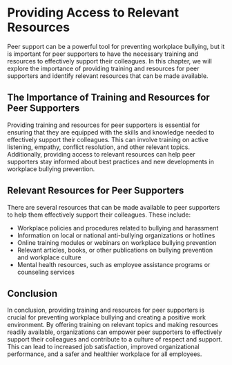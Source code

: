 # Providing Access to Relevant Resources

Peer support can be a powerful tool for preventing workplace bullying, but it is important for peer supporters to have the necessary training and resources to effectively support their colleagues. In this chapter, we will explore the importance of providing training and resources for peer supporters and identify relevant resources that can be made available.

The Importance of Training and Resources for Peer Supporters
------------------------------------------------------------

Providing training and resources for peer supporters is essential for ensuring that they are equipped with the skills and knowledge needed to effectively support their colleagues. This can involve training on active listening, empathy, conflict resolution, and other relevant topics. Additionally, providing access to relevant resources can help peer supporters stay informed about best practices and new developments in workplace bullying prevention.

Relevant Resources for Peer Supporters
--------------------------------------

There are several resources that can be made available to peer supporters to help them effectively support their colleagues. These include:

* Workplace policies and procedures related to bullying and harassment
* Information on local or national anti-bullying organizations or hotlines
* Online training modules or webinars on workplace bullying prevention
* Relevant articles, books, or other publications on bullying prevention and workplace culture
* Mental health resources, such as employee assistance programs or counseling services

Conclusion
----------

In conclusion, providing training and resources for peer supporters is crucial for preventing workplace bullying and creating a positive work environment. By offering training on relevant topics and making resources readily available, organizations can empower peer supporters to effectively support their colleagues and contribute to a culture of respect and support. This can lead to increased job satisfaction, improved organizational performance, and a safer and healthier workplace for all employees.

